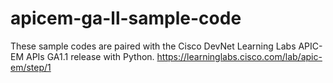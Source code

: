 # apicem-ga-ll-sample-code
These sample codes are paired with the Cisco DevNet Learning Labs APIC-EM APIs GA1.1 release with Python.
https://learninglabs.cisco.com/lab/apic-em/step/1

